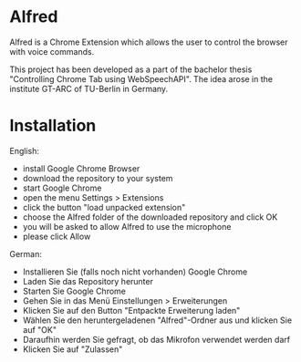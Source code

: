 # Alfred

Alfred is a Chrome Extension which allows the user to control the browser with voice commands.

This project has been developed as a part of the bachelor thesis "Controlling Chrome Tab using WebSpeechAPI".
The idea arose in the institute GT-ARC of TU-Berlin in Germany.


# Installation

English:
- install Google Chrome Browser
- download the repository to your system
- start Google Chrome
- open the menu Settings > Extensions
- click the button "load unpacked extension"
- choose the Alfred folder of the downloaded repository and click OK
- you will be asked to allow Alfred to use the microphone 
- please click Allow

German:
- Installieren Sie (falls noch nicht vorhanden) Google Chrome
- Laden Sie das Repository herunter
- Starten Sie Google Chrome
- Gehen Sie in das Menü Einstellungen > Erweiterungen
- Klicken Sie auf den Button "Entpackte Erweiterung laden"
- Wählen Sie den heruntergeladenen "Alfred"-Ordner aus und klicken Sie auf "OK"
- Daraufhin werden Sie gefragt, ob das Mikrofon verwendet werden darf
- Klicken Sie auf "Zulassen"

